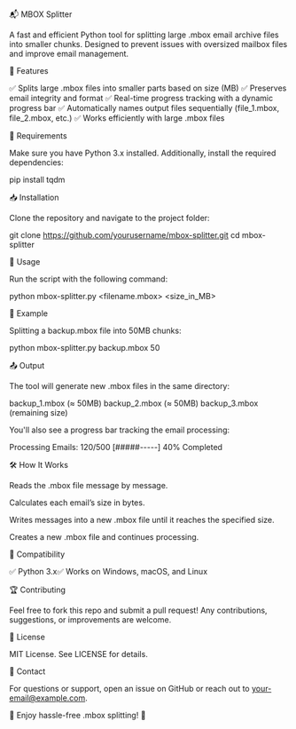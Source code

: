 📬 MBOX Splitter

A fast and efficient Python tool for splitting large .mbox email archive files into smaller chunks. Designed to prevent issues with oversized mailbox files and improve email management.

🚀 Features

✅ Splits large .mbox files into smaller parts based on size (MB)
✅ Preserves email integrity and format
✅ Real-time progress tracking with a dynamic progress bar
✅ Automatically names output files sequentially (file_1.mbox, file_2.mbox, etc.)
✅ Works efficiently with large .mbox files

📌 Requirements

Make sure you have Python 3.x installed. Additionally, install the required dependencies:

pip install tqdm

📥 Installation

Clone the repository and navigate to the project folder:

git clone https://github.com/yourusername/mbox-splitter.git
cd mbox-splitter

🔧 Usage

Run the script with the following command:

python mbox-splitter.py <filename.mbox> <size_in_MB>

📌 Example

Splitting a backup.mbox file into 50MB chunks:

python mbox-splitter.py backup.mbox 50

📤 Output

The tool will generate new .mbox files in the same directory:

backup_1.mbox (≈ 50MB)
backup_2.mbox (≈ 50MB)
backup_3.mbox (remaining size)

You'll also see a progress bar tracking the email processing:

Processing Emails: 120/500 [#####-----]  40% Completed

🛠️ How It Works

Reads the .mbox file message by message.

Calculates each email’s size in bytes.

Writes messages into a new .mbox file until it reaches the specified size.

Creates a new .mbox file and continues processing.

🐍 Compatibility

✅ Python 3.x✅ Works on Windows, macOS, and Linux

🏆 Contributing

Feel free to fork this repo and submit a pull request! Any contributions, suggestions, or improvements are welcome.

📜 License

MIT License. See LICENSE for details.

📧 Contact

For questions or support, open an issue on GitHub or reach out to your-email@example.com.

🚀 Enjoy hassle-free .mbox splitting! 🎯
